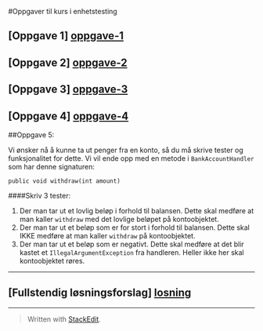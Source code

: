 #Oppgaver til kurs i enhetstesting

## [Oppgave 1] [oppgave-1]
## [Oppgave 2] [oppgave-2]
## [Oppgave 3] [oppgave-3]
## [Oppgave 4] [oppgave-4]

##Oppgave 5:

Vi ønsker nå å kunne ta ut penger fra en konto, så du må skrive tester og funksjonalitet for dette. Vi vil ende opp med en metode i `BankAccountHandler` som har denne signaturen:

    public void withdraw(int amount)

####Skriv 3 tester:

 1. Der man tar ut et lovlig beløp i forhold til balansen. Dette skal medføre at man kaller `withdraw` med det lovlige beløpet på kontoobjektet.
 2. Der man tar ut et beløp som er for stort i forhold til balansen. Dette skal IKKE medføre at man kaller `withdraw` på kontoobjektet.
 3. Der man tar ut et beløp som er negativt. Dette skal medføre at det blir kastet et `IllegalArgumentException` fra handleren. Heller ikke her skal kontoobjektet røres.
 
----------
## [Fullstendig løsningsforslag] [losning]
----------

> Written with [StackEdit](https://stackedit.io/).

[oppgave-1]: https://github.com/mesan/kurs-enhetstesting/tree/oppgave-1
[oppgave-2]: https://github.com/mesan/kurs-enhetstesting/tree/oppgave-2
[oppgave-3]: https://github.com/mesan/kurs-enhetstesting/tree/oppgave-3
[oppgave-4]: https://github.com/mesan/kurs-enhetstesting/tree/oppgave-4
[oppgave-5]: https://github.com/mesan/kurs-enhetstesting/tree/oppgave-5
[losning]: https://github.com/mesan/kurs-enhetstesting/tree/losning
